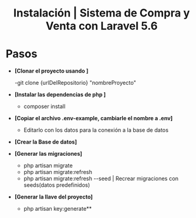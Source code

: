 <h1 align="center">Instalación | Sistema de Compra y Venta con Laravel 5.6</h1>

# Pasos

- **[Clonar el proyecto usando ]**

  -git clone {urlDelRepositorio} "nombreProyecto"

- **[Instalar las dependencias de php ]**

  - composer install

- **[Copiar el archivo .env-example, cambiarle el nombre a .env]**

  - Editarlo con los datos para la conexión a la base de datos

- **[Crear la Base de datos]**


- **[Generar las migraciones]**

  - php artisan migrate
  - php artisan migrate:refresh
  - php artisan migrate:refresh --seed  | Recrear migraciones con seeds(datos predefinidos)

- **[Generar la llave del proyecto]**

  - php artisan key:generate**
